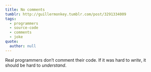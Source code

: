 ```yaml
---
title: No comments
tumblr: http://guillermonkey.tumblr.com/post/3291334009
tags:
  - programmers
  - source-code
  - comments
  - joke
quote:
  author: null
---
```


Real programmers don’t comment their code. If it was hard to *write*, it should be hard to *understand*.
